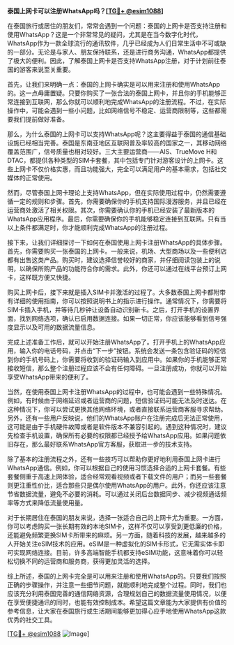 **泰国上网卡可以注册WhatsApp吗？[[TG💪+ @esim1088](https://t.me/s/esim1088)]**

在泰国旅行或居住的朋友们，常常会遇到一个问题：泰国的上网卡是否支持注册和使用WhatsApp？这是一个非常常见的疑问，尤其是在当今数字化时代，WhatsApp作为一款全球流行的通讯软件，几乎已经成为人们日常生活中不可或缺的一部分。无论是与家人、朋友保持联系，还是进行商务沟通，WhatsApp都提供了极大的便利。因此，了解泰国上网卡是否支持WhatsApp注册，对于计划前往泰国的游客来说至关重要。

首先，让我们来明确一点：泰国的上网卡确实是可以用来注册和使用WhatsApp的。这一点毋庸置疑。只要你购买了一张合法的泰国上网卡，并且你的手机能够正常连接到互联网，那么你就可以顺利地完成WhatsApp的注册流程。不过，在实际操作中，可能会遇到一些小问题，比如网络信号不稳定、运营商限制等，这些都需要我们提前做好准备。

那么，为什么泰国的上网卡可以支持WhatsApp呢？这主要得益于泰国的通信基础设施已经相当完善。泰国是东南亚地区互联网普及率较高的国家之一，其移动网络覆盖范围广，信号质量也相对较好。三大主要运营商——AIS、TrueMove H和DTAC，都提供各种类型的SIM卡套餐，其中包括专门针对游客设计的上网卡。这些上网卡不仅价格实惠，而且功能强大，完全可以满足用户的基本需求，包括社交媒体的正常使用。

然而，尽管泰国上网卡理论上支持WhatsApp，但在实际使用过程中，仍然需要遵循一定的规则和步骤。首先，你需要确保你的手机支持国际漫游服务，并且已经在运营商处激活了相关权限。其次，你需要确认你的手机已经安装了最新版本的WhatsApp应用程序。最后，你需要确保你的手机能够稳定连接到互联网。只有当以上条件都满足时，你才能顺利完成WhatsApp的注册过程。

接下来，让我们详细探讨一下如何在泰国使用上网卡注册WhatsApp的具体步骤。首先，你需要购买一张泰国的上网卡。一般来说，机场、大型商场以及一些便利店都有出售这类产品。购买时，建议选择信誉较好的商家，并仔细阅读包装上的说明，以确保所购产品的功能符合你的需求。此外，你还可以通过在线平台预订上网卡，这样既方便又快捷。

购买上网卡后，接下来就是插入SIM卡并激活的过程了。大多数泰国上网卡都附带有详细的使用指南，你可以按照说明书上的指示进行操作。通常情况下，你需要将SIM卡插入手机，并等待几秒钟让设备自动识别新卡。之后，打开手机的设置界面，找到网络选项，确认已启用数据连接。如果一切正常，你应该能够看到信号强度显示以及可用的数据流量信息。

完成上述准备工作后，就可以开始注册WhatsApp了。打开手机上的WhatsApp应用，输入你的电话号码，并点击“下一步”按钮。系统会发送一条包含验证码的短信到你的手机号码上，你需要将收到的验证码输入到应用中。如果你的手机能够正常接收短信，那么整个注册过程应该不会有任何障碍。一旦注册成功，你就可以开始享受WhatsApp带来的便利了。

当然，在使用泰国上网卡注册WhatsApp的过程中，也可能会遇到一些特殊情况。例如，有时候由于网络延迟或者运营商的问题，短信验证码可能无法及时送达。在这种情况下，你可以尝试更换其他网络环境，或者直接联系运营商客服寻求帮助。另外，还有一些用户反映说，他们的WhatsApp账户在注册完成后无法正常使用，这可能是由于手机硬件故障或者是软件版本不兼容引起的。遇到这种情况时，建议先检查手机设置，确保所有必要的权限都已经授予给WhatsApp应用。如果问题依旧存在，那么最好联系WhatsApp官方客服，获取进一步的技术支持。

除了基本的注册流程之外，还有一些技巧可以帮助你更好地利用泰国上网卡进行WhatsApp通信。例如，你可以根据自己的使用习惯选择合适的上网卡套餐。有些套餐侧重于高速上网体验，适合经常观看视频或者下载文件的用户；而另一些套餐则更注重性价比，适合那些只是偶尔使用WhatsApp的用户。此外，你还应该注意节省数据流量，避免不必要的消耗。可以通过关闭后台数据同步、减少视频通话频率等方式来降低流量使用量。

对于长期居住在泰国的朋友来说，选择一张适合自己的上网卡尤为重要。一方面，你可以考虑购买一张长期有效的本地SIM卡，这样不仅可以享受到更低廉的价格，还能避免频繁更换SIM卡所带来的麻烦。另一方面，随着科技的发展，越来越多的人开始关注eSIM技术的应用。eSIM是一种虚拟化的SIM卡形式，它无需实体卡即可实现网络连接。目前，许多高端智能手机都支持eSIM功能，这意味着你可以轻松切换不同的运营商和服务商，获得更加灵活的选择。

综上所述，泰国的上网卡完全是可以用来注册和使用WhatsApp的。只要我们按照正确的步骤操作，并注意一些细节问题，就能顺利地完成整个过程。同时，我们也应该充分利用泰国完善的通信网络资源，合理规划自己的数据流量使用情况，以便在享受便捷通讯的同时，也能有效控制成本。希望这篇文章能为大家提供有价值的参考信息，让大家在泰国旅行或生活期间能够更加得心应手地使用WhatsApp这款优秀的社交工具。

[[TG💪+ @esim1088](https://t.me/s/esim1088) ![Image](https://i.postimg.cc/4NQfJmqS/Snipaste-2025-05-13-00-14-12.png)]